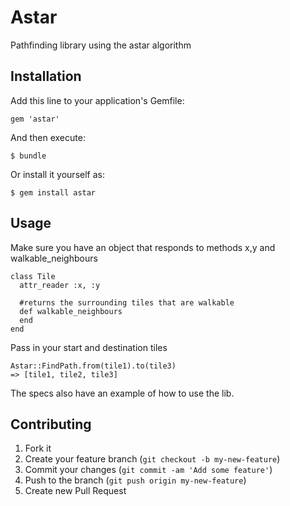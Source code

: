 # Astar

Pathfinding library using the astar algorithm

## Installation

Add this line to your application's Gemfile:

    gem 'astar'

And then execute:

    $ bundle

Or install it yourself as:

    $ gem install astar

## Usage

Make sure you have an object that responds to methods x,y and walkable_neighbours

    class Tile
      attr_reader :x, :y

      #returns the surrounding tiles that are walkable
      def walkable_neighbours
      end
    end

Pass in your start and destination tiles

    Astar::FindPath.from(tile1).to(tile3)
    => [tile1, tile2, tile3]

The specs also have an example of how to use the lib.

## Contributing

1. Fork it
2. Create your feature branch (`git checkout -b my-new-feature`)
3. Commit your changes (`git commit -am 'Add some feature'`)
4. Push to the branch (`git push origin my-new-feature`)
5. Create new Pull Request
